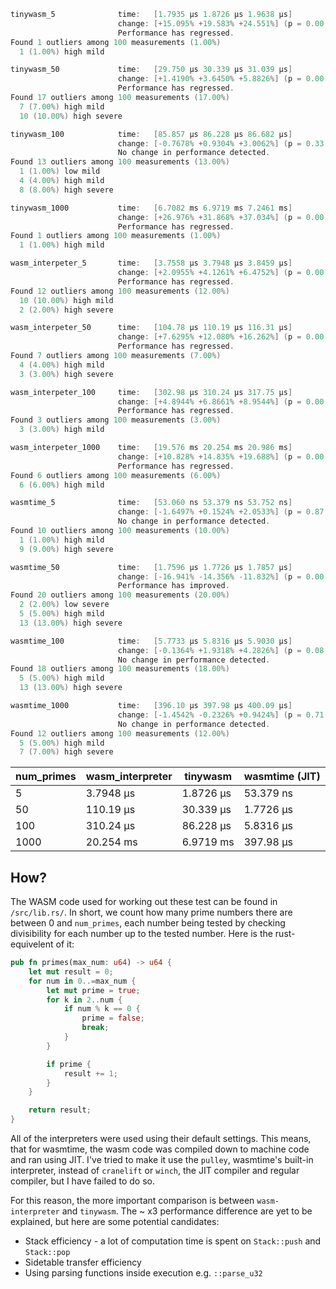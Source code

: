 ```c
tinywasm_5              time:   [1.7935 µs 1.8726 µs 1.9638 µs]
                        change: [+15.095% +19.583% +24.551%] (p = 0.00 < 0.05)
                        Performance has regressed.
Found 1 outliers among 100 measurements (1.00%)
  1 (1.00%) high mild

tinywasm_50             time:   [29.750 µs 30.339 µs 31.039 µs]
                        change: [+1.4190% +3.6450% +5.8826%] (p = 0.00 < 0.05)
                        Performance has regressed.
Found 17 outliers among 100 measurements (17.00%)
  7 (7.00%) high mild
  10 (10.00%) high severe

tinywasm_100            time:   [85.857 µs 86.228 µs 86.682 µs]
                        change: [-0.7678% +0.9304% +3.0062%] (p = 0.33 > 0.05)
                        No change in performance detected.
Found 13 outliers among 100 measurements (13.00%)
  1 (1.00%) low mild
  4 (4.00%) high mild
  8 (8.00%) high severe

tinywasm_1000           time:   [6.7082 ms 6.9719 ms 7.2461 ms]
                        change: [+26.976% +31.868% +37.034%] (p = 0.00 < 0.05)
                        Performance has regressed.
Found 1 outliers among 100 measurements (1.00%)
  1 (1.00%) high mild

wasm_interpeter_5       time:   [3.7558 µs 3.7948 µs 3.8459 µs]
                        change: [+2.0955% +4.1261% +6.4752%] (p = 0.00 < 0.05)
                        Performance has regressed.
Found 12 outliers among 100 measurements (12.00%)
  10 (10.00%) high mild
  2 (2.00%) high severe

wasm_interpeter_50      time:   [104.78 µs 110.19 µs 116.31 µs]
                        change: [+7.6295% +12.080% +16.262%] (p = 0.00 < 0.05)
                        Performance has regressed.
Found 7 outliers among 100 measurements (7.00%)
  4 (4.00%) high mild
  3 (3.00%) high severe

wasm_interpeter_100     time:   [302.98 µs 310.24 µs 317.75 µs]
                        change: [+4.8944% +6.8661% +8.9544%] (p = 0.00 < 0.05)
                        Performance has regressed.
Found 3 outliers among 100 measurements (3.00%)
  3 (3.00%) high mild

wasm_interpeter_1000    time:   [19.576 ms 20.254 ms 20.986 ms]
                        change: [+10.828% +14.835% +19.688%] (p = 0.00 < 0.05)
                        Performance has regressed.
Found 6 outliers among 100 measurements (6.00%)
  6 (6.00%) high mild

wasmtime_5              time:   [53.060 ns 53.379 ns 53.752 ns]
                        change: [-1.6497% +0.1524% +2.0533%] (p = 0.87 > 0.05)
                        No change in performance detected.
Found 10 outliers among 100 measurements (10.00%)
  1 (1.00%) high mild
  9 (9.00%) high severe

wasmtime_50             time:   [1.7596 µs 1.7726 µs 1.7857 µs]
                        change: [-16.941% -14.356% -11.832%] (p = 0.00 < 0.05)
                        Performance has improved.
Found 20 outliers among 100 measurements (20.00%)
  2 (2.00%) low severe
  5 (5.00%) high mild
  13 (13.00%) high severe

wasmtime_100            time:   [5.7733 µs 5.8316 µs 5.9030 µs]
                        change: [-0.1364% +1.9318% +4.2826%] (p = 0.08 > 0.05)
                        No change in performance detected.
Found 18 outliers among 100 measurements (18.00%)
  5 (5.00%) high mild
  13 (13.00%) high severe

wasmtime_1000           time:   [396.10 µs 397.98 µs 400.09 µs]
                        change: [-1.4542% -0.2326% +0.9424%] (p = 0.71 > 0.05)
                        No change in performance detected.
Found 12 outliers among 100 measurements (12.00%)
  5 (5.00%) high mild
  7 (7.00%) high severe
```

| num_primes | wasm_interpreter | tinywasm  | wasmtime (JIT) |
|------------|------------------|-----------|----------------|
| 5          | 3.7948 µs        | 1.8726 µs | 53.379 ns      |
| 50         | 110.19 µs        | 30.339 µs | 1.7726 µs      |
| 100        | 310.24 µs        | 86.228 µs | 5.8316 µs      |
| 1000       | 20.254 ms        | 6.9719 ms | 397.98 µs      |


## How?

The WASM code used for working out these test can be found in `/src/lib.rs/`. In
short, we count how many prime numbers there are between 0 and `num_primes`,
each number being tested by checking divisibility for each number up to the
tested number. Here is the rust-equivelent of it:

```rs
pub fn primes(max_num: u64) -> u64 {
    let mut result = 0;
    for num in 0..=max_num {
        let mut prime = true;
        for k in 2..num {
            if num % k == 0 {
                prime = false;
                break;
            }
        }

        if prime {
            result += 1;
        }
    }

    return result;
}
```

All of the interpreters were used using their default settings. This means, that
for wasmtime, the wasm code was compiled down to machine code and ran using JIT.
I've tried to make it use the `pulley`, wasmtime's built-in interpreter, instead
of `cranelift` or `winch`, the JIT compiler and regular compiler, but I have
failed to do so.

For this reason, the more important comparison is between `wasm-interpreter` and
`tinywasm`. The ~ x3 performance difference are yet to be explained, but here
are some potential candidates:
- Stack efficiency - a lot of computation time is spent on `Stack::push` and
  `Stack::pop`
- Sidetable transfer efficiency
- Using parsing functions inside execution e.g. `::parse_u32`


